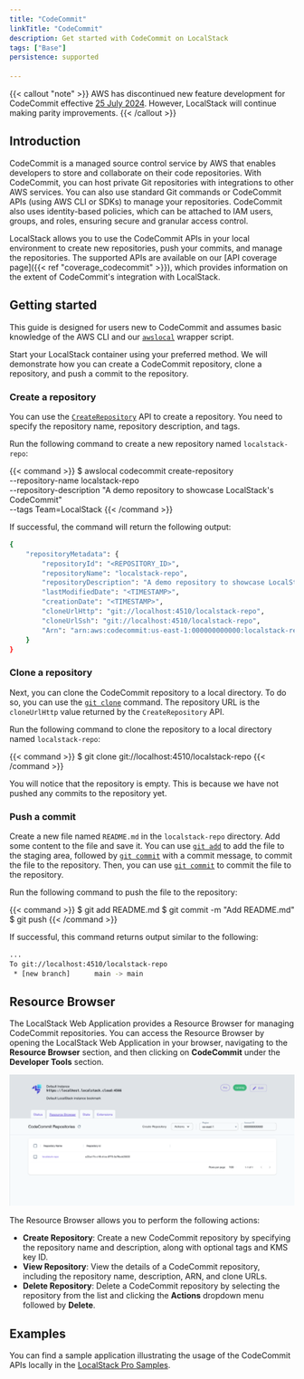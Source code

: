 ```yaml
---
title: "CodeCommit"
linkTitle: "CodeCommit"
description: Get started with CodeCommit on LocalStack
tags: ["Base"]
persistence: supported

---
```


{{< callout "note" >}}
AWS has discontinued new feature development for CodeCommit effective [25 July 2024](https://aws.amazon.com/blogs/devops/how-to-migrate-your-aws-codecommit-repository-to-another-git-provider/).
However, LocalStack will continue making parity improvements.
{{< /callout >}}

## Introduction

CodeCommit is a managed source control service by AWS that enables developers to store and collaborate on their code repositories.
With CodeCommit, you can host private Git repositories with integrations to other AWS services.
You can also use standard Git commands or CodeCommit APIs (using AWS CLI or SDKs) to manage your repositories.
CodeCommit also uses identity-based policies, which can be attached to IAM users, groups, and roles, ensuring secure and granular access control.

LocalStack allows you to use the CodeCommit APIs in your local environment to create new repositories, push your commits, and manage the repositories.
The supported APIs are available on our [API coverage page]({{< ref "coverage_codecommit" >}}), which provides information on the extent of CodeCommit's integration with LocalStack.

## Getting started

This guide is designed for users new to CodeCommit and assumes basic knowledge of the AWS CLI and our [`awslocal`](https://github.com/localstack/awscli-local) wrapper script.

Start your LocalStack container using your preferred method.
We will demonstrate how you can create a CodeCommit repository, clone a repository, and push a commit to the repository.

### Create a repository

You can use the [`CreateRepository`](https://docs.aws.amazon.com/codecommit/latest/APIReference/API_CreateRepository.html) API to create a repository.
You need to specify the repository name, repository description, and tags.

Run the following command to create a new repository named `localstack-repo`:

{{< command >}}
$ awslocal codecommit create-repository \
    --repository-name localstack-repo \
    --repository-description "A demo repository to showcase LocalStack's CodeCommit" \
    --tags Team=LocalStack
{{< /command >}}

If successful, the command will return the following output:

```bash
{
    "repositoryMetadata": {
        "repositoryId": "<REPOSITORY_ID>",
        "repositoryName": "localstack-repo",
        "repositoryDescription": "A demo repository to showcase LocalStack's CodeCommit",
        "lastModifiedDate": "<TIMESTAMP>",
        "creationDate": "<TIMESTAMP>",
        "cloneUrlHttp": "git://localhost:4510/localstack-repo",
        "cloneUrlSsh": "git://localhost:4510/localstack-repo",
        "Arn": "arn:aws:codecommit:us-east-1:000000000000:localstack-repo"
    }
}
```

### Clone a repository

Next, you can clone the CodeCommit repository to a local directory.
To do so, you can use the [`git clone`](https://git-scm.com/docs/git-clone) command.
The repository URL is the `cloneUrlHttp` value returned by the `CreateRepository` API.

Run the following command to clone the repository to a local directory named `localstack-repo`:

{{< command >}}
$ git clone git://localhost:4510/localstack-repo
{{< /command >}}

You will notice that the repository is empty.
This is because we have not pushed any commits to the repository yet.

### Push a commit

Create a new file named `README.md` in the `localstack-repo` directory.
Add some content to the file and save it.
You can use [`git add`](https://git-scm.com/docs/git-add) to add the file to the staging area, followed by [`git commit`](https://git-scm.com/docs/git-commit) with a commit message, to commit the file to the repository.
Then, you can use [`git commit`](https://git-scm.com/docs/git-commit) to commit the file to the repository.

Run the following command to push the file to the repository:

{{< command >}}
$ git add README.md
$ git commit -m "Add README.md"
$ git push
{{< /command >}}

If successful, this command returns output similar to the following:

```bash
...
To git://localhost:4510/localstack-repo
 * [new branch]      main -> main
```

## Resource Browser

The LocalStack Web Application provides a Resource Browser for managing CodeCommit repositories.
You can access the Resource Browser by opening the LocalStack Web Application in your browser, navigating to the **Resource Browser** section, and then clicking on **CodeCommit** under the **Developer Tools** section.

<img src="codecommit-resource-browser.png" alt="CodeCommit Resource Browser" title="CodeCommit Resource Browser" width="900" />

The Resource Browser allows you to perform the following actions:

- **Create Repository**: Create a new CodeCommit repository by specifying the repository name and description, along with optional tags and KMS key ID.
- **View Repository**: View the details of a CodeCommit repository, including the repository name, description, ARN, and clone URLs.
- **Delete Repository**: Delete a CodeCommit repository by selecting the repository from the list and clicking the **Actions** dropdown menu followed by **Delete**.

## Examples

You can find a sample application illustrating the usage of the CodeCommit APIs locally in the [LocalStack Pro Samples](https://github.com/localstack/localstack-pro-samples/tree/master/codecommit-git-repo).
